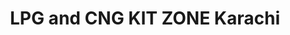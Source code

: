 ---
title: "LPG and CNG KIT ZONE Karachi"
url: /karachi/lpg-and-cng-kit-zone-karachi/
shop: shop
---
